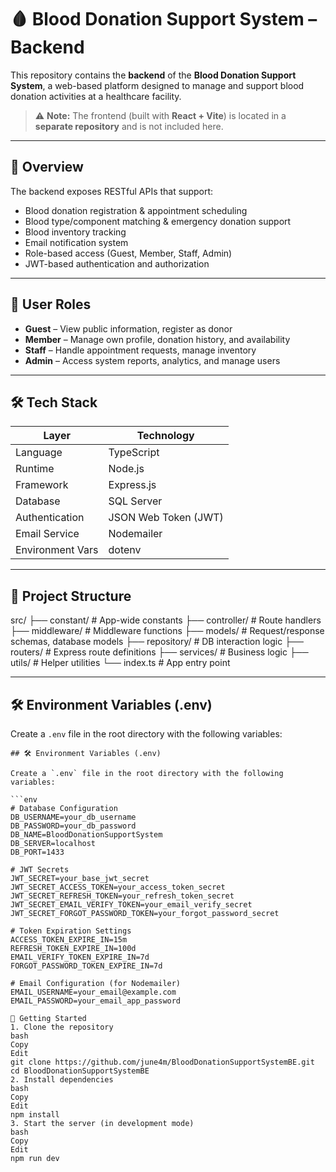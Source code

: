 # 🩸 Blood Donation Support System – Backend

This repository contains the **backend** of the **Blood Donation Support System**, a web-based platform designed to manage and support blood donation activities at a healthcare facility.

> ⚠️ **Note:** The frontend (built with **React + Vite**) is located in a **separate repository** and is not included here.

---

## 📌 Overview

The backend exposes RESTful APIs that support:

- Blood donation registration & appointment scheduling
- Blood type/component matching & emergency donation support
- Blood inventory tracking
- Email notification system
- Role-based access (Guest, Member, Staff, Admin)
- JWT-based authentication and authorization

---

## 👥 User Roles

- **Guest** – View public information, register as donor
- **Member** – Manage own profile, donation history, and availability
- **Staff** – Handle appointment requests, manage inventory
- **Admin** – Access system reports, analytics, and manage users

---

## 🛠 Tech Stack

| Layer           | Technology              |
|------------------|--------------------------|
| Language         | TypeScript               |
| Runtime          | Node.js                  |
| Framework        | Express.js               |
| Database         | SQL Server               |
| Authentication   | JSON Web Token (JWT)     |
| Email Service    | Nodemailer               |
| Environment Vars | dotenv                   |

---

## 📁 Project Structure
src/
├── constant/ # App-wide constants
├── controller/ # Route handlers
├── middleware/ # Middleware functions
├── models/ # Request/response schemas, database models
├── repository/ # DB interaction logic
├── routers/ # Express route definitions
├── services/ # Business logic
├── utils/ # Helper utilities
└── index.ts # App entry point

---

## 🛠 Environment Variables (.env)

Create a `.env` file in the root directory with the following variables:

```env
## 🛠 Environment Variables (.env)

Create a `.env` file in the root directory with the following variables:

```env
# Database Configuration
DB_USERNAME=your_db_username
DB_PASSWORD=your_db_password
DB_NAME=BloodDonationSupportSystem
DB_SERVER=localhost
DB_PORT=1433

# JWT Secrets
JWT_SECRET=your_base_jwt_secret
JWT_SECRET_ACCESS_TOKEN=your_access_token_secret
JWT_SECRET_REFRESH_TOKEN=your_refresh_token_secret
JWT_SECRET_EMAIL_VERIFY_TOKEN=your_email_verify_secret
JWT_SECRET_FORGOT_PASSWORD_TOKEN=your_forgot_password_secret

# Token Expiration Settings
ACCESS_TOKEN_EXPIRE_IN=15m
REFRESH_TOKEN_EXPIRE_IN=100d
EMAIL_VERIFY_TOKEN_EXPIRE_IN=7d
FORGOT_PASSWORD_TOKEN_EXPIRE_IN=7d

# Email Configuration (for Nodemailer)
EMAIL_USERNAME=your_email@example.com
EMAIL_PASSWORD=your_email_app_password

🚀 Getting Started
1. Clone the repository
bash
Copy
Edit
git clone https://github.com/june4m/BloodDonationSupportSystemBE.git
cd BloodDonationSupportSystemBE
2. Install dependencies
bash
Copy
Edit
npm install
3. Start the server (in development mode)
bash
Copy
Edit
npm run dev
